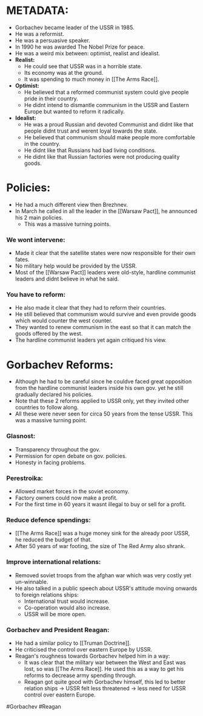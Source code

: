 # METADATA:
- Gorbachev became leader of the USSR in 1985.
- He was a reformist.
- He was a persuasive speaker.
- In 1990 he was awarded The Nobel Prize for peace.
- He was a weird mix between: optimist, realist and idealist.
- **Realist:**
	- He could see that USSR was in a horrible state.
	- Its economy was at the ground.
	- It was spending to much money in [[The Arms Race]].
- **Optimist:**
	- He believed that a reformed communist system could give people pride in their country.
	- He didnt intend to dismantle communism in the USSR and Eastern Europe but wanted to reform it radically.
- **Idealist:**
	- He was a proud Russian and devoted Communist and didnt like that people didnt trust and werent loyal towards the state.
	- He believed that communism should make people more comfortable in the country.
	- He didnt like that Russians had bad living conditions.
	- He didnt like that Russian factories were not producing quality goods.

# Policies:
- He had a much different view then Brezhnev.
- In March he called in all the leader in the [[Warsaw Pact]], he announced his 2 main policies.
	- This was a massive turning points.

### We wont intervene:
- Made it clear that the satellite states were now responsible for their own fates.
- No military help would be provided by the USSR.
- Most of the [[Warsaw Pact]] leaders were old-style, hardline communist leaders and didnt believe in what he said.

### You have to reform:
- He also made it clear that they had to reform their countries.
- He still believed that communism would survive and even provide goods which would counter the west counter.
- They wanted to renew communism in the east so that it can match the goods offered by the west.
- The hardline communist leaders yet again critiqued his view. 

# Gorbachev Reforms:
- Although he had to be careful since he couldve faced great opposition from the hardline communist leaders inside his own gov. yet he still gradually declared his policies.
- Note that these 2 reforms applied to USSR only, yet they invited other countries to follow along.
- All these were never seen for circa 50 years from the tense USSR. This was a massive turning point.

### Glasnost:
- Transparency throughout the gov.
- Permission for open debate on gov. policies.
- Honesty in facing problems.

### Perestroika:
- Allowed market forces in the soviet economy.
- Factory owners could now make a profit.
- For the first time in 60 years it wasnt illegal to buy or sell for a profit.

### Reduce defence spendings:
- [[The Arms Race]] was a huge money sink for the already poor USSR, he reduced the budget of that.
- After 50 years of war footing, the size of The Red Army also shrank.

### Improve international relations:
- Removed soviet troops from the afghan war which was very costly yet un-winnable.
- He also talked in a public speech about USSR's attitude moving onwards to foreign relations ships:
	- International trust would increase.
	- Co-operation would also increase.
	- USSR will be more open.

### Gorbachev and President Reagan:
- He had a similar policy to [[Truman Doctrine]].
- He criticised the control over eastern Europe by USSR.
- Reagan's roughness towards Gorbachev helped him in a way:
	- It was clear that the military war between the West and East was lost, so was [[The Arms Race]]. He used this as a way to get his reforms to decrease army spending through.
	- Reagan got quite good with Gorbachev himself, this led to better relation ships -> USSR felt less threatened -> less need for USSR control over eastern Europe.

#Gorbachev #Reagan